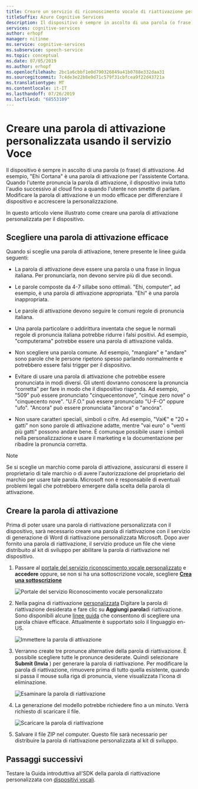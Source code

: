 ```yaml
---
title: Creare un servizio di riconoscimento vocale di riattivazione personalizzato
titleSuffix: Azure Cognitive Services
description: Il dispositivo è sempre in ascolto di una parola (o frase) di attivazione. Quando l'utente pronuncia la parola di attivazione, il dispositivo invia tutto l'audio successivo al cloud fino a quando l'utente non smette di parlare. Modificare la parola di attivazione è un modo efficace per differenziare il dispositivo e accrescere la personalizzazione.
services: cognitive-services
author: erhopf
manager: nitinme
ms.service: cognitive-services
ms.subservice: speech-service
ms.topic: conceptual
ms.date: 07/05/2019
ms.author: erhopf
ms.openlocfilehash: 2bc1a6cbbf1e0d790326849a41b0788e332daa31
ms.sourcegitcommit: 7c4de3e22b8e9d71c579f31cbfcea9f22d43721a
ms.translationtype: MT
ms.contentlocale: it-IT
ms.lasthandoff: 07/26/2019
ms.locfileid: "68553109"
---
```

# <a name="create-a-custom-wake-word-by-using-the-speech-service"></a>Creare una parola di attivazione personalizzata usando il servizio Voce

Il dispositivo è sempre in ascolto di una parola (o frase) di attivazione. Ad esempio, "Ehi Cortana" è una parola di attivazione per l'assistente Cortana. Quando l'utente pronuncia la parola di attivazione, il dispositivo invia tutto l'audio successivo al cloud fino a quando l'utente non smette di parlare. Modificare la parola di attivazione è un modo efficace per differenziare il dispositivo e accrescere la personalizzazione.

In questo articolo viene illustrato come creare una parola di attivazione personalizzata per il dispositivo.

## <a name="choose-an-effective-wake-word"></a>Scegliere una parola di attivazione efficace

Quando si sceglie una parola di attivazione, tenere presente le linee guida seguenti:

* La parola di attivazione deve essere una parola o una frase in lingua italiana. Per pronunciarla, non devono servire più di due secondi.

* Le parole composte da 4-7 sillabe sono ottimali. "Ehi, computer", ad esempio, è una parola di attivazione appropriata. "Ehi" è una parola inappropriata.

* Le parole di attivazione devono seguire le comuni regole di pronuncia italiana.

* Una parola particolare o addirittura inventata che segue le normali regole di pronuncia italiana potrebbe ridurre i falsi positivi. Ad esempio, "computerama" potrebbe essere una parola di attivazione valida.

* Non scegliere una parola comune. Ad esempio, "mangiare" e "andare" sono parole che le persone ripetono spesso parlando normalmente e potrebbero essere falsi trigger per il dispositivo.

* Evitare di usare una parola di attivazione che potrebbe essere pronunciata in modi diversi. Gli utenti dovranno conoscere la pronuncia "corretta" per fare in modo che il dispositivo risponda. Ad esempio, "509" può essere pronunciato "cinquecentonove", "cinque zero nove" o "cinquecento nove". "U.F.O." può essere pronunciato "U-F-O" oppure "ufo". "Ancora" può essere pronunciata "àncora" o "ancóra".

* Non usare caratteri speciali, simboli o cifre. Ad esempio, "Vai€" e "20 + gatti" non sono parole di attivazione adatte, mentre "vai euro" o "venti più gatti" possono andare bene. È comunque possibile usare i simboli nella personalizzazione e usare il marketing e la documentazione per ribadire la pronuncia corretta.

> [!NOTE]
> Se si sceglie un marchio come parola di attivazione, assicurarsi di essere il proprietario di tale marchio o di avere l'autorizzazione del proprietario del marchio per usare tale parola. Microsoft non è responsabile di eventuali problemi legali che potrebbero emergere dalla scelta della parola di attivazione.

## <a name="create-your-wake-word"></a>Creare la parola di attivazione

Prima di poter usare una parola di riattivazione personalizzata con il dispositivo, sarà necessario creare una parola di riattivazione con il servizio di generazione di Word di riattivazione personalizzata Microsoft. Dopo aver fornito una parola di riattivazione, il servizio produce un file che viene distribuito al kit di sviluppo per abilitare la parola di riattivazione nel dispositivo.

1. Passare al [portale del servizio riconoscimento vocale personalizzato](https://aka.ms/sdsdk-speechportal) e **accedere** oppure, se non si ha una sottoscrizione vocale, scegliere [**Crea una sottoscrizione**](https://go.microsoft.com/fwlink/?linkid=2086754)

    ![Portale del servizio Riconoscimento vocale personalizzato](media/speech-devices-sdk/wake-word-4.png)

1. Nella pagina di riattivazione [personalizzata](https://aka.ms/sdsdk-wakewordportal) Digitare la parola di riattivazione desiderata e fare clic su **Aggiungi parola**di riattivazione. Sono disponibili alcune [linee guida](#choose-an-effective-wake-word) che consentono di scegliere una parola chiave efficace. Attualmente è supportato solo il linguaggio en-US.

    ![Immettere la parola di attivazione](media/speech-devices-sdk/wake-word-5.png)

1. Verranno create tre pronunce alternative della parola di riattivazione. È possibile scegliere tutte le pronunce desiderate. Quindi selezionare **Submit (Invia** ) per generare la parola di riattivazione. Per modificare la parola di riattivazione, rimuovere prima di tutto quella esistente, quando si passa il mouse sulla riga di pronuncia, viene visualizzata l'icona di eliminazione.

    ![Esaminare la parola di riattivazione](media/speech-devices-sdk/wake-word-6.png)

1. La generazione del modello potrebbe richiedere fino a un minuto. Verrà richiesto di scaricare il file.

    ![Scaricare la parola di riattivazione](media/speech-devices-sdk/wake-word-7.png)

1. Salvare il file ZIP nel computer. Questo file sarà necessario per distribuire la parola di riattivazione personalizzata al kit di sviluppo.

## <a name="next-steps"></a>Passaggi successivi

Testare la Guida introduttiva all'SDK della parola di riattivazione personalizzata con [dispositivi vocali](https://aka.ms/sdsdk-quickstart).
